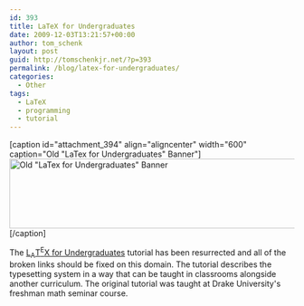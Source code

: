 ```yaml
---
id: 393
title: LaTeX for Undergraduates
date: 2009-12-03T13:21:57+00:00
author: tom_schenk
layout: post
guid: http://tomschenkjr.net/?p=393
permalink: /blog/latex-for-undergraduates/
categories:
  - Other
tags:
  - LaTeX
  - programming
  - tutorial
---
```

[caption id="attachment_394" align="aligncenter" width="600" caption="Old &quot;LaTex for Undergraduates&quot; Banner"]<a href="http://tomschenkjr.net/latex-tutorial/"><img class="size-full wp-image-394" title="LaTeX Banner" src="http://tomschenkjr.net/wordpress/wp-content/uploads/2009/12/banner.jpg" alt="Old &quot;LaTex for Undergraduates&quot; Banner" width="600" height="123" /></a>[/caption]

The <a href="http://tomschenkjr.net/latex-tutorial/">L<sub>A</sub>T<sup>E</sup>X for Undergraduates</a> tutorial has been resurrected and all of the broken links should be fixed on this domain. The tutorial describes the typesetting system in a way that can be taught in classrooms alongside another curriculum. The original tutorial was taught at Drake University's freshman math seminar course.